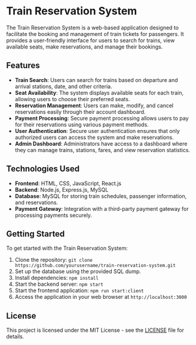 # Train Reservation System

The Train Reservation System is a web-based application designed to facilitate the booking and management of train tickets for passengers. It provides a user-friendly interface for users to search for trains, view available seats, make reservations, and manage their bookings.

## Features

- **Train Search**: Users can search for trains based on departure and arrival stations, date, and other criteria.
- **Seat Availability**: The system displays available seats for each train, allowing users to choose their preferred seats.
- **Reservation Management**: Users can make, modify, and cancel reservations easily through their account dashboard.
- **Payment Processing**: Secure payment processing allows users to pay for their reservations using various payment methods.
- **User Authentication**: Secure user authentication ensures that only authorized users can access the system and make reservations.
- **Admin Dashboard**: Administrators have access to a dashboard where they can manage trains, stations, fares, and view reservation statistics.

## Technologies Used

- **Frontend**: HTML, CSS, JavaScript, React.js
- **Backend**: Node.js, Express.js, MySQL
- **Database**: MySQL for storing train schedules, passenger information, and reservations.
- **Payment Gateway**: Integration with a third-party payment gateway for processing payments securely.

## Getting Started

To get started with the Train Reservation System:

1. Clone the repository: `git clone https://github.com/yourusername/train-reservation-system.git`
2. Set up the database using the provided SQL dump.
3. Install dependencies: `npm install`
4. Start the backend server: `npm start`
5. Start the frontend application: `npm run start:client`
6. Access the application in your web browser at `http://localhost:3000`

## License

This project is licensed under the MIT License - see the [LICENSE](LICENSE) file for details.
